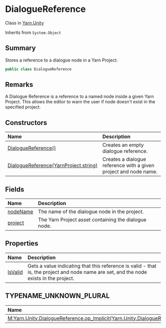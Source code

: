 # DialogueReference

Class in [Yarn.Unity](/api/csharp/yarn.unity.md)

Inherits from `System.Object`

## Summary


Stores a reference to a dialogue node in a Yarn Project.


```csharp
public class DialogueReference
```

## Remarks


A Dialogue Reference is a reference to a named node inside a given Yarn
Project. This allows the editor to warn the user if node doesn't exist
in the specified project.


## Constructors

|Name|Description|
|:---|:---|
|[DialogueReference()](/api/csharp/yarn.unity.dialoguereference..ctor-1.md)|Creates an empty dialogue reference.|
|[DialogueReference(YarnProject,string)](/api/csharp/yarn.unity.dialoguereference..ctor-2.md)|Creates a dialogue reference with a given project and node name.|

## Fields

|Name|Description|
|:---|:---|
|[nodeName](/api/csharp/yarn.unity.dialoguereference.nodename.md)|The name of the dialogue node in the project.|
|[project](/api/csharp/yarn.unity.dialoguereference.project.md)|The Yarn Project asset containing the dialogue node.|

## Properties

|Name|Description|
|:---|:---|
|[IsValid](/api/csharp/yarn.unity.dialoguereference.isvalid.md)|Gets a value indicating that this reference is valid - that is, the project and node name are set, and the node exists in the project.|

## TYPENAME_UNKNOWN_PLURAL

|Name|Description|
|:---|:---|
|[M:Yarn.Unity.DialogueReference.op_Implicit(Yarn.Unity.DialogueReference)~System.String](/api/csharp/yarn.unity.dialoguereference.op_implicit.md)||

